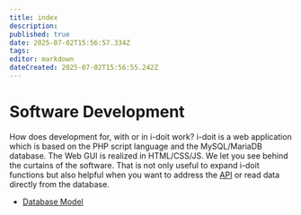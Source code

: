 ```yaml
---
title: index
description: 
published: true
date: 2025-07-02T15:56:57.334Z
tags: 
editor: markdown
dateCreated: 2025-07-02T15:56:55.242Z
---
```


# Software Development

How does development for, with or in i-doit work? i-doit is a web application which is based on the PHP script language and the MySQL/MariaDB database. The Web GUI is realized in HTML/CSS/JS. We let you see behind the curtains of the software. That is not only useful to expand i-doit functions but also helpful when you want to address the [API](../i-doit-add-ons/api/index.md) or read data directly from the database.

*   [Database Model](./database-model/index.md)
